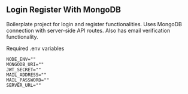 ## Login Register With MongoDB

Boilerplate project for login and register functionalities. Uses MongoDB connection with server-side API routes. Also has email verification functionality.

Required .env variables

```
NODE_ENV=""
MONGODB_URI=""
JWT_SECRET=""
MAIL_ADDRESS=""
MAIL_PASSWORD=""
SERVER_URL=""
```
